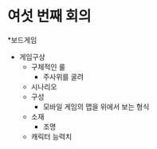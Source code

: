 # 여섯 번째 회의
*보드게임
  * 게임구상
    * 구체적인 룰
      * 주사위를 굴려 
    * 시나리오
    * 구성
      * 모바일 게임의 맵을 위에서 보는 형식
    * 소재
      * 조명
    * 캐릭터 능력치

